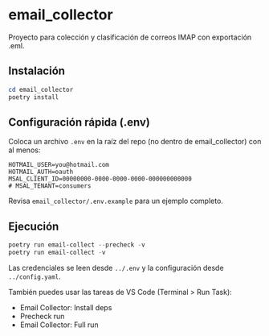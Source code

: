 # email_collector

Proyecto para colección y clasificación de correos IMAP con exportación .eml.

## Instalación

```powershell
cd email_collector
poetry install
```

## Configuración rápida (.env)

Coloca un archivo `.env` en la raíz del repo (no dentro de email_collector) con al menos:

```
HOTMAIL_USER=you@hotmail.com
HOTMAIL_AUTH=oauth
MSAL_CLIENT_ID=00000000-0000-0000-0000-000000000000
# MSAL_TENANT=consumers
```

Revisa `email_collector/.env.example` para un ejemplo completo.

## Ejecución

```powershell
poetry run email-collect --precheck -v
poetry run email-collect -v
```

Las credenciales se leen desde `../.env` y la configuración desde `../config.yaml`.

También puedes usar las tareas de VS Code (Terminal > Run Task):
- Email Collector: Install deps
- Precheck run
- Email Collector: Full run